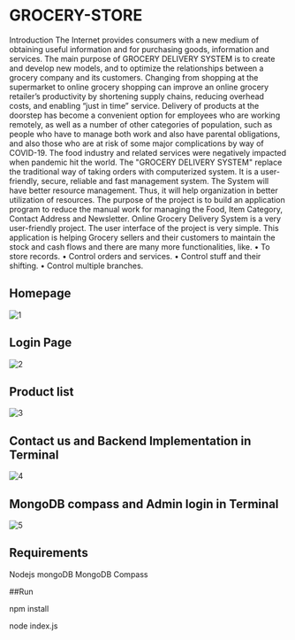 
# GROCERY-STORE
Introduction
The Internet provides consumers with a new medium of obtaining useful information and for purchasing goods, information and services. The main purpose of GROCERY DELIVERY SYSTEM is to create and develop new models, and to optimize the relationships between a grocery company and its customers. Changing from shopping at the supermarket to online grocery shopping can improve an online grocery retailer’s productivity by shortening supply chains, reducing overhead costs, and enabling “just in time” service.
Delivery of products at the doorstep has become a convenient option for employees who are working remotely, as well as a number of other categories of population, such as people who have to manage both work and also have parental obligations, and also those who are at risk of some major complications by way of COVID-19. The food industry and related services were negatively impacted when pandemic hit the world. The "GROCERY DELIVERY SYSTEM" replace the traditional way of taking orders with computerized system. It is a user-friendly, secure, reliable and fast management system. The System will have better resource management.  Thus, it will help organization in better utilization of resources. The purpose of the project is to build an application program to reduce the manual work for managing the Food, Item Category, Contact Address and Newsletter. Online Grocery Delivery System is a very user-friendly project. The user interface of the project is very simple. This application is helping Grocery sellers and their customers to maintain the stock and cash flows and there are many more functionalities, like.
  • To store records. 
  • Control orders and services. 
  • Control stuff and their shifting. 
  • Control multiple branches. 
## Homepage
![1](https://user-images.githubusercontent.com/70672146/178178139-49197e75-c26b-48af-8aad-21bc15da66f8.JPG)

## Login Page
![2](https://user-images.githubusercontent.com/70672146/178178137-7836d313-9880-44ee-87f6-483bfec9667b.JPG)

## Product list
![3](https://user-images.githubusercontent.com/70672146/178178134-a9c3e62a-80f2-4282-882b-8a7a536e1261.JPG)

## Contact us and Backend Implementation in Terminal
![4](https://user-images.githubusercontent.com/70672146/178178126-437229b8-91d0-4afc-aa6c-6b5fc9a7b368.JPG)

## MongoDB compass and Admin login in Terminal
![5](https://user-images.githubusercontent.com/70672146/178178110-5f91767f-6827-48ce-88a1-bf8c3133ad20.JPG)

## Requirements
Nodejs
mongoDB
MongoDB Compass

##Run

npm install

node index.js
